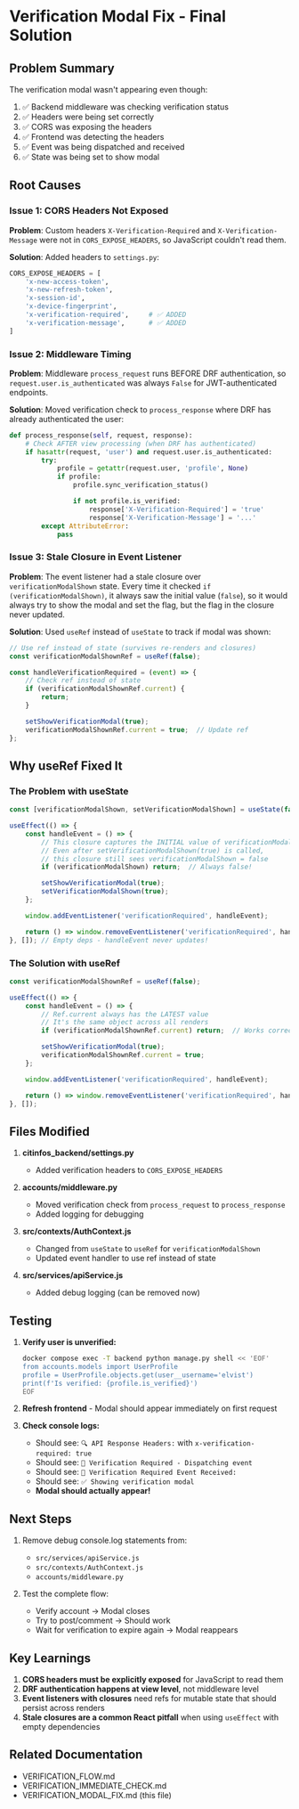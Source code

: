 # Verification Modal Fix - Final Solution

## Problem Summary
The verification modal wasn't appearing even though:
1. ✅ Backend middleware was checking verification status
2. ✅ Headers were being set correctly
3. ✅ CORS was exposing the headers
4. ✅ Frontend was detecting the headers
5. ✅ Event was being dispatched and received
6. ✅ State was being set to show modal

## Root Causes

### Issue 1: CORS Headers Not Exposed
**Problem**: Custom headers `X-Verification-Required` and `X-Verification-Message` were not in `CORS_EXPOSE_HEADERS`, so JavaScript couldn't read them.

**Solution**: Added headers to `settings.py`:
```python
CORS_EXPOSE_HEADERS = [
    'x-new-access-token',
    'x-new-refresh-token',
    'x-session-id',
    'x-device-fingerprint',
    'x-verification-required',     # ✅ ADDED
    'x-verification-message',      # ✅ ADDED
]
```

### Issue 2: Middleware Timing
**Problem**: Middleware `process_request` runs BEFORE DRF authentication, so `request.user.is_authenticated` was always `False` for JWT-authenticated endpoints.

**Solution**: Moved verification check to `process_response` where DRF has already authenticated the user:
```python
def process_response(self, request, response):
    # Check AFTER view processing (when DRF has authenticated)
    if hasattr(request, 'user') and request.user.is_authenticated:
        try:
            profile = getattr(request.user, 'profile', None)
            if profile:
                profile.sync_verification_status()

                if not profile.is_verified:
                    response['X-Verification-Required'] = 'true'
                    response['X-Verification-Message'] = '...'
        except AttributeError:
            pass
```

### Issue 3: Stale Closure in Event Listener
**Problem**: The event listener had a stale closure over `verificationModalShown` state. Every time it checked `if (verificationModalShown)`, it always saw the initial value (`false`), so it would always try to show the modal and set the flag, but the flag in the closure never updated.

**Solution**: Used `useRef` instead of `useState` to track if modal was shown:
```javascript
// Use ref instead of state (survives re-renders and closures)
const verificationModalShownRef = useRef(false);

const handleVerificationRequired = (event) => {
    // Check ref instead of state
    if (verificationModalShownRef.current) {
        return;
    }

    setShowVerificationModal(true);
    verificationModalShownRef.current = true;  // Update ref
};
```

## Why useRef Fixed It

### The Problem with useState
```javascript
const [verificationModalShown, setVerificationModalShown] = useState(false);

useEffect(() => {
    const handleEvent = () => {
        // This closure captures the INITIAL value of verificationModalShown
        // Even after setVerificationModalShown(true) is called,
        // this closure still sees verificationModalShown = false
        if (verificationModalShown) return;  // Always false!

        setShowVerificationModal(true);
        setVerificationModalShown(true);
    };

    window.addEventListener('verificationRequired', handleEvent);

    return () => window.removeEventListener('verificationRequired', handleEvent);
}, []); // Empty deps - handleEvent never updates!
```

### The Solution with useRef
```javascript
const verificationModalShownRef = useRef(false);

useEffect(() => {
    const handleEvent = () => {
        // Ref.current always has the LATEST value
        // It's the same object across all renders
        if (verificationModalShownRef.current) return;  // Works correctly!

        setShowVerificationModal(true);
        verificationModalShownRef.current = true;
    };

    window.addEventListener('verificationRequired', handleEvent);

    return () => window.removeEventListener('verificationRequired', handleEvent);
}, []);
```

## Files Modified

1. **citinfos_backend/settings.py**
   - Added verification headers to `CORS_EXPOSE_HEADERS`

2. **accounts/middleware.py**
   - Moved verification check from `process_request` to `process_response`
   - Added logging for debugging

3. **src/contexts/AuthContext.js**
   - Changed from `useState` to `useRef` for `verificationModalShown`
   - Updated event handler to use ref instead of state

4. **src/services/apiService.js**
   - Added debug logging (can be removed now)

## Testing

1. **Verify user is unverified:**
   ```bash
   docker compose exec -T backend python manage.py shell << 'EOF'
   from accounts.models import UserProfile
   profile = UserProfile.objects.get(user__username='elvist')
   print(f'Is verified: {profile.is_verified}')
   EOF
   ```

2. **Refresh frontend** - Modal should appear immediately on first request

3. **Check console logs:**
   - Should see: `🔍 API Response Headers:` with `x-verification-required: true`
   - Should see: `🚨 Verification Required - Dispatching event`
   - Should see: `🔔 Verification Required Event Received:`
   - Should see: `✅ Showing verification modal`
   - **Modal should actually appear!**

## Next Steps

1. Remove debug console.log statements from:
   - `src/services/apiService.js`
   - `src/contexts/AuthContext.js`
   - `accounts/middleware.py`

2. Test the complete flow:
   - Verify account → Modal closes
   - Try to post/comment → Should work
   - Wait for verification to expire again → Modal reappears

## Key Learnings

1. **CORS headers must be explicitly exposed** for JavaScript to read them
2. **DRF authentication happens at view level**, not middleware level
3. **Event listeners with closures** need refs for mutable state that should persist across renders
4. **Stale closures are a common React pitfall** when using `useEffect` with empty dependencies

## Related Documentation
- VERIFICATION_FLOW.md
- VERIFICATION_IMMEDIATE_CHECK.md
- VERIFICATION_MODAL_FIX.md (this file)
